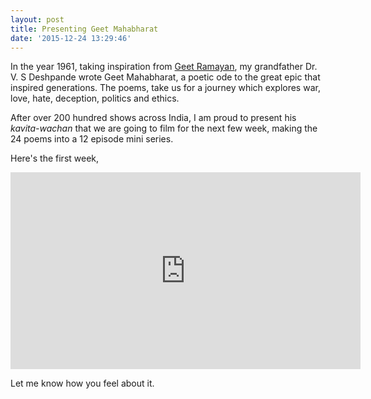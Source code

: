```yaml
---
layout: post
title: Presenting Geet Mahabharat
date: '2015-12-24 13:29:46'
---
```


In the year 1961, taking inspiration from [Geet Ramayan](https://en.wikipedia.org/wiki/Geet_Ramayan), my grandfather Dr. V. S Deshpande wrote Geet Mahabharat, a poetic ode to the great epic that inspired generations. The poems, take us for a journey which explores war, love, hate, deception, politics and ethics.

After over 200 hundred shows across India, I am proud to present his *kavita-wachan* that we are going to film for the next few week, making the 24 poems into a 12 episode mini series.

Here's the first week,

<iframe width="560" height="315" src="https://www.youtube.com/embed/HuFRfU99l6M?list=PLZE4tanSF_wq3GIZjpKYyBWLDwJ6a2Ojc" frameborder="0" allowfullscreen></iframe>

Let me know how you feel about it.

